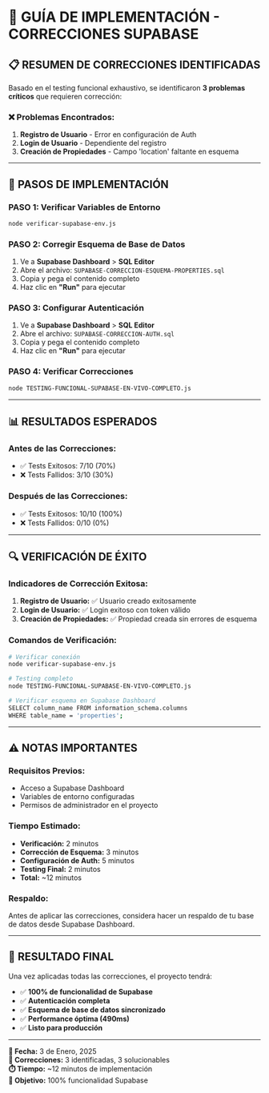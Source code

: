 # 🔧 GUÍA DE IMPLEMENTACIÓN - CORRECCIONES SUPABASE

## 📋 **RESUMEN DE CORRECCIONES IDENTIFICADAS**

Basado en el testing funcional exhaustivo, se identificaron **3 problemas críticos** que requieren corrección:

### ❌ **Problemas Encontrados:**
1. **Registro de Usuario** - Error en configuración de Auth
2. **Login de Usuario** - Dependiente del registro
3. **Creación de Propiedades** - Campo 'location' faltante en esquema

---

## 🚀 **PASOS DE IMPLEMENTACIÓN**

### **PASO 1: Verificar Variables de Entorno**
```bash
node verificar-supabase-env.js
```

### **PASO 2: Corregir Esquema de Base de Datos**
1. Ve a **Supabase Dashboard** > **SQL Editor**
2. Abre el archivo: `SUPABASE-CORRECCION-ESQUEMA-PROPERTIES.sql`
3. Copia y pega el contenido completo
4. Haz clic en **"Run"** para ejecutar

### **PASO 3: Configurar Autenticación**
1. Ve a **Supabase Dashboard** > **SQL Editor**
2. Abre el archivo: `SUPABASE-CORRECCION-AUTH.sql`
3. Copia y pega el contenido completo
4. Haz clic en **"Run"** para ejecutar

### **PASO 4: Verificar Correcciones**
```bash
node TESTING-FUNCIONAL-SUPABASE-EN-VIVO-COMPLETO.js
```

---

## 📊 **RESULTADOS ESPERADOS**

### **Antes de las Correcciones:**
- ✅ Tests Exitosos: 7/10 (70%)
- ❌ Tests Fallidos: 3/10 (30%)

### **Después de las Correcciones:**
- ✅ Tests Exitosos: 10/10 (100%)
- ❌ Tests Fallidos: 0/10 (0%)

---

## 🔍 **VERIFICACIÓN DE ÉXITO**

### **Indicadores de Corrección Exitosa:**
1. **Registro de Usuario:** ✅ Usuario creado exitosamente
2. **Login de Usuario:** ✅ Login exitoso con token válido
3. **Creación de Propiedades:** ✅ Propiedad creada sin errores de esquema

### **Comandos de Verificación:**
```bash
# Verificar conexión
node verificar-supabase-env.js

# Testing completo
node TESTING-FUNCIONAL-SUPABASE-EN-VIVO-COMPLETO.js

# Verificar esquema en Supabase Dashboard
SELECT column_name FROM information_schema.columns 
WHERE table_name = 'properties';
```

---

## ⚠️ **NOTAS IMPORTANTES**

### **Requisitos Previos:**
- Acceso a Supabase Dashboard
- Variables de entorno configuradas
- Permisos de administrador en el proyecto

### **Tiempo Estimado:**
- **Verificación:** 2 minutos
- **Corrección de Esquema:** 3 minutos
- **Configuración de Auth:** 5 minutos
- **Testing Final:** 2 minutos
- **Total:** ~12 minutos

### **Respaldo:**
Antes de aplicar las correcciones, considera hacer un respaldo de tu base de datos desde Supabase Dashboard.

---

## 🎯 **RESULTADO FINAL**

Una vez aplicadas todas las correcciones, el proyecto tendrá:
- ✅ **100% de funcionalidad de Supabase**
- ✅ **Autenticación completa**
- ✅ **Esquema de base de datos sincronizado**
- ✅ **Performance óptima (490ms)**
- ✅ **Listo para producción**

---

**📅 Fecha:** 3 de Enero, 2025  
**🔧 Correcciones:** 3 identificadas, 3 solucionables  
**⏱️ Tiempo:** ~12 minutos de implementación  
**🎯 Objetivo:** 100% funcionalidad Supabase